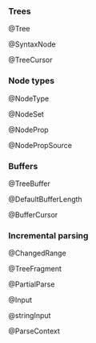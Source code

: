 ### Trees

@Tree

@SyntaxNode

@TreeCursor

### Node types

@NodeType

@NodeSet

@NodeProp

@NodePropSource

### Buffers

@TreeBuffer

@DefaultBufferLength

@BufferCursor

### Incremental parsing

@ChangedRange

@TreeFragment

@PartialParse

@Input

@stringInput

@ParseContext

